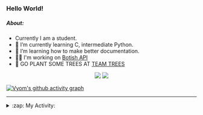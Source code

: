 ### Hello World!

##### About:
- Currently I am a student.
- 🌱 I’m currently learning C, intermediate Python.
- 🌱 I’m learning how to make better documentation.
- 👨‍💻 I'm working on [Botish API](https://github.com/Vyvy-vi/api)
- 🌱 GO PLANT SOME TREES AT [TEAM TREES](https://teamtrees.org/)

<p align="center">
  <a href="https://twitter.com/Vyvy_viM"><img target="_blank" src="https://img.shields.io/badge/twitter%20@Vyvy_viM-0D95E8?style=for-the-badge&logo=twitter&logoColor=white"/></a> 
  <a href="https://vyvy-vi.github.io/portfolio"><img target="_blank" src="https://img.shields.io/badge/-I_love_open_source-green?style=for-the-badge&logo=github&logoColor=black"/></a> 
</p>

[![Vyom's github activity graph](https://activity-graph.herokuapp.com/graph?username=Vyvy-vi)](https://github.com/ashutosh00710/github-readme-activity-graph)

---
<details>
  <summary>:zap: My Activity:</summary>
  
<!--START_SECTION:waka-->
![Code Time](http://img.shields.io/badge/Code%20Time-513%20hrs%2053%20mins-blue)

**I'm a Night 🦉** 

```text
🌞 Morning    43 commits     ██░░░░░░░░░░░░░░░░░░░░░░░   8.22% 
🌆 Daytime    129 commits    ██████░░░░░░░░░░░░░░░░░░░   24.67% 
🌃 Evening    160 commits    ███████░░░░░░░░░░░░░░░░░░   30.59% 
🌙 Night      191 commits    █████████░░░░░░░░░░░░░░░░   36.52%

```
📅 **I'm Most Productive on Sunday** 

```text
Monday       48 commits     ██░░░░░░░░░░░░░░░░░░░░░░░   9.18% 
Tuesday      94 commits     ████░░░░░░░░░░░░░░░░░░░░░   17.97% 
Wednesday    74 commits     ███░░░░░░░░░░░░░░░░░░░░░░   14.15% 
Thursday     68 commits     ███░░░░░░░░░░░░░░░░░░░░░░   13.0% 
Friday       44 commits     ██░░░░░░░░░░░░░░░░░░░░░░░   8.41% 
Saturday     60 commits     ██░░░░░░░░░░░░░░░░░░░░░░░   11.47% 
Sunday       135 commits    ██████░░░░░░░░░░░░░░░░░░░   25.81%

```


📊 **This Week I Spent My Time On** 

```text
🔥 Editors: 
Vim                      7 hrs 6 mins        █████████████████████████   100.0%

🐱‍💻 Projects: 
TEC-welcome-bot          1 hr 48 mins        ██████░░░░░░░░░░░░░░░░░░░   25.36% 
puzzle-3-Vyvy-vi         1 hr 24 mins        █████░░░░░░░░░░░░░░░░░░░░   19.82% 
puzzle-4-Vyvy-vi         1 hr 15 mins        ████░░░░░░░░░░░░░░░░░░░░░   17.73% 
puzzle-5---prepare-bags-o48 mins             ██░░░░░░░░░░░░░░░░░░░░░░░   11.3% 
commit-your-code-bot     39 mins             ██░░░░░░░░░░░░░░░░░░░░░░░   9.36%

```


 Last Updated on 06/12/2021
<!--END_SECTION:waka-->
</details>
